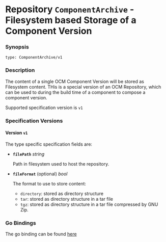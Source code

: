 
# Repository `ComponentArchive` - Filesystem based Storage of a Component Version


### Synopsis

```
type: ComponentArchive/v1
```

### Description

The content of a single OCM Component Version will be stored as Filesystem content.
THis is a special version of an OCM Repository, which can be used to
during the build time of a component to compose a component version.

Supported specification version is `v1`

### Specification Versions

#### Version `v1`

The type specific specification fields are:

- **`filePath`** *string*

  Path in filesystem used to host the repository.

- **`fileFormat`** (optional) *bool*

  The format to use to store content:
  - `directory`: stored as directory structure
  - `tar`: stored as directory structure in a tar file
  - `tgz`: stored as directory structure in a tar file compressed by GNU Zip.


### Go Bindings

The go binding can be found [here](type.go)
